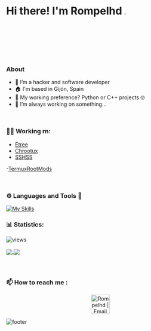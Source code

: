 # Hi there! I'm Rompelhd <img src="https://media.giphy.com/media/hvRJCLFzcasrR4ia7z/giphy.gif" width="3%">

### <b>About</b>
- 🦾 I’m a hacker and software developer
- 🏠 I'm based in Gijón, Spain
- 🤔 My working preference? Python or C++ projects 🤓
- 🤖 I’m always working on something...

<br/>

### <b>👨‍💻 Working rn:</b>
- [Etree](https://github.com/rompelhd/Etree)
- [Chrootux](https://github.com/rompelhd/Chrootux)
- [SSHSS](https://github.com/rompelhd/SSHSS)

-[TermuxRootMods](https://github.com/rompelhd/TermuxRootMods)

<br/>

### <b>⚙️ Languages and Tools 🧰</b>

[![My Skills](https://skillicons.dev/icons?i=py,lua,c,cpp,bash,bootstrap,django,flask,docker,github,linux,md,vim,neovim,vscode,raspberrypi,&theme=dark&perline=8)](https://skillicons.dev)

### <b>📊 Statistics:</b>

![views](https://komarev.com/ghpvc/?username=rompelhd&style=flat-square)

<a href="https://github.com/anuraghazra/github-readme-stats">
  <img align="center" src="https://github-readme-stats.vercel.app/api?username=rompelhd&count_private=true&show_icons=true&theme=dark&borde_radius=50" />
</a>
<a href="https://github.com/anuraghazra/anuraghazra.github.io">
  <img align="center" src="https://github-readme-stats.vercel.app/api/top-langs/?username=rompelhd&layout=compact&theme=dark" />
</a>

### <br> <br> <b>📫 How to reach me :</b>

<p align="center">
    <a href="mailto:rompelxd@gmail.com">
        <img alt="Rompelhd | Email" width="50px" height="50px" src="https://upload.wikimedia.org/wikipedia/commons/7/7e/Gmail_icon_%282020%29.svg" />
    </a>
</p>

![footer](https://capsule-render.vercel.app/api?type=waving&color=gradient&customColorList=1&height=90&section=footer)
